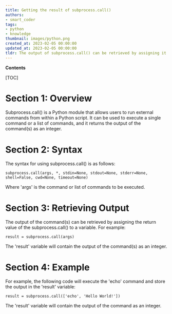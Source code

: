 ```yaml
---
title: Getting the result of subprocess.call()
authors:
- smart_coder
tags:
- python
- knowledge
thumbnail: images/python.png
created_at: 2023-02-05 00:00:00
updated_at: 2023-02-05 00:00:00
tldr: The output of subprocess.call() can be retrieved by assigning it to a variable and then printing the variable.
---
```


**Contents**

[TOC]

# Section 1: Overview

Subprocess.call() is a Python module that allows users to run external commands from within a Python script. It can be used to execute a single command or a list of commands, and it returns the output of the command(s) as an integer.

# Section 2: Syntax

The syntax for using subprocess.call() is as follows:

```
subprocess.call(args, *, stdin=None, stdout=None, stderr=None, shell=False, cwd=None, timeout=None)
```

Where 'args' is the command or list of commands to be executed.

# Section 3: Retrieving Output

The output of the command(s) can be retrieved by assigning the return value of the subprocess.call() to a variable. For example:

```
result = subprocess.call(args)
```

The 'result' variable will contain the output of the command(s) as an integer.

# Section 4: Example

For example, the following code will execute the 'echo' command and store the output in the 'result' variable:

```
result = subprocess.call(['echo', 'Hello World!'])
```

The 'result' variable will contain the output of the command as an integer.
